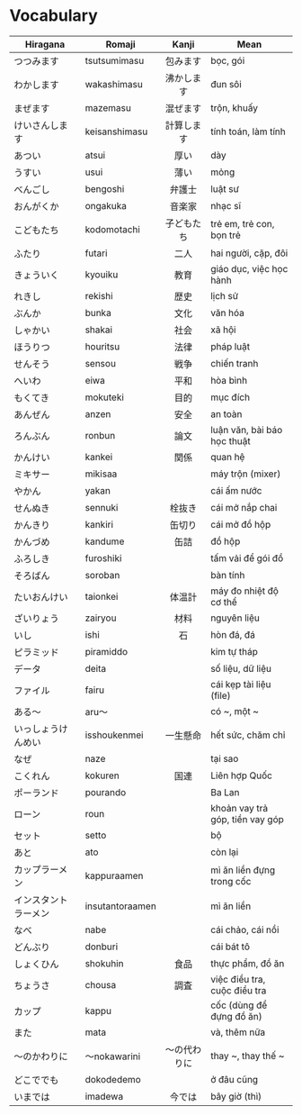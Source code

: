 # Vocabulary

|Hiragana   | Romaji | Kanji | Mean |
|-----------|--------|:-----:|------|
| つつみます| tsutsumimasu| 包みます| bọc, gói
| わかします| wakashimasu| 沸かします| đun sôi
| まぜます| mazemasu| 混ぜます| trộn, khuấy
| けいさんします| keisanshimasu| 計算します| tính toán, làm tính
| あつい| atsui| 厚い| dày
| うすい| usui| 薄い| mỏng
| べんごし| bengoshi| 弁護士| luật sư
| おんがくか| ongakuka| 音楽家| nhạc sĩ
| こどもたち| kodomotachi| 子どもたち| trẻ em, trẻ con, bọn trẻ
| ふたり| futari| 二人| hai người, cặp, đôi
| きょういく| kyouiku| 教育| giáo dục, việc học hành
| れきし| rekishi| 歴史| lịch sử
| ぶんか| bunka| 文化| văn hóa
| しゃかい| shakai| 社会| xã hội
| ほうりつ| houritsu| 法律| pháp luật
| せんそう| sensou| 戦争| chiến tranh
| へいわ| eiwa| 平和| hòa bình
| もくてき| mokuteki| 目的| mục đích
| あんぜん| anzen| 安全| an toàn
| ろんぶん| ronbun| 論文| luận văn, bài báo học thuật
| かんけい| kankei| 関係| quan hệ
| ミキサー| mikisaa| | máy trộn (mixer)
| やかん| yakan| | cái ấm nước
| せんぬき| sennuki| 栓抜き| cái mở nắp chai
| かんきり| kankiri| 缶切り| cái mở đồ hộp
| かんづめ| kandume| 缶詰| đồ hộp
| ふろしき| furoshiki| | tấm vải để gói đồ
| そろばん| soroban| | bàn tính
| たいおんけい| taionkei| 体温計| máy đo nhiệt độ cơ thể
| ざいりょう| zairyou| 材料| nguyên liệu
| いし| ishi| 石| hòn đá, đá
| ピラミッド| piramiddo| | kim tự tháp
| データ| deita| | số liệu, dữ liệu
| ファイル| fairu| | cái kẹp tài liệu (file)
| ある～| aru～| | có ~, một ~
| いっしょうけんめい| isshoukenmei| 一生懸命| hết sức, chăm chỉ
| なぜ| naze| | tại sao
| こくれん| kokuren| 国連|  Liên hợp Quốc
| ポーランド| pourando| | Ba Lan
| ローン| roun| | khoản vay trả góp, tiền vay góp
| セット| setto| | bộ
| あと| ato| | còn lại
| カップラーメン| kappuraamen| | mì ăn liền đựng trong cốc
| インスタントラーメン| insutantoraamen| | mì ăn liền
| なべ| nabe| | cái chảo, cái nồi
| どんぶり| donburi| | cái bát tô
| しょくひん| shokuhin| 食品| thực phẩm, đồ ăn
| ちょうさ| chousa| 調査| việc điều tra, cuộc điều tra
| カップ| kappu| | cốc (dùng để đựng đồ ăn)
| また| mata| | và, thêm nữa
| ～のかわりに| ～nokawarini| ～の代わりに| thay ~, thay thế ~
| どこででも| dokodedemo| | ở đâu cũng
| いまでは| imadewa| 今では| bây giờ (thì)

